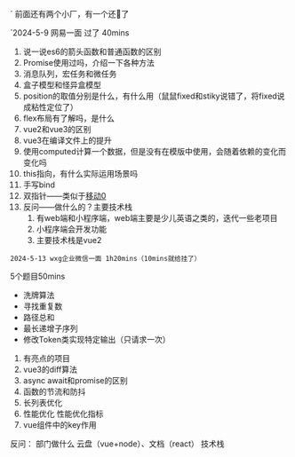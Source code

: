 `
前面还有两个小厂，有一个还🤡了

`2024-5-9 网易一面 过了 40mins
1. 说一说es6的箭头函数和普通函数的区别
2. Promise使用过吗，介绍一下各种方法
3. 消息队列，宏任务和微任务
4. 盒子模型和怪异盒模型
5. position的取值分别是什么，有什么用（鼠鼠fixed和stiky说错了，将fixed说成粘性定位了）
6. flex布局有了解吗，是什么
7. vue2和vue3的区别
8. vue3在编译文件上的提升
9. 使用computed计算一个数据，但是没有在模版中使用，会随着依赖的变化而变化吗
10. this指向，有什么实际运用场景吗
11. 手写bind
12. 双指针——类似于[移动0](https://leetcode.cn/problems/move-zeroes/description/?envType=study-plan-v2&envId=top-100-liked)
13. 反问——做什么的？主要技术栈
	1. 有web端和小程序端，web端主要是少儿英语之类的，迭代一些老项目
	2. 小程序端会开发功能
	3. 主要技术栈是vue2


`2024-5-13 wxg企业微信一面 1h20mins（10mins就给挂了）`


5个题目50mins
- 洗牌算法
- 寻找重复数
- 路径总和
- 最长递增子序列
- 修改Token类实现特定输出（只请求一次）
1. 有亮点的项目
2. vue3的diff算法
3. async await和promise的区别
4. 函数的节流和防抖
5. 长列表优化
6. 性能优化 性能优化指标
7. vue组件中的key作用

反问：
	部门做什么
		云盘（vue+node）、文档（react）
		技术栈
	